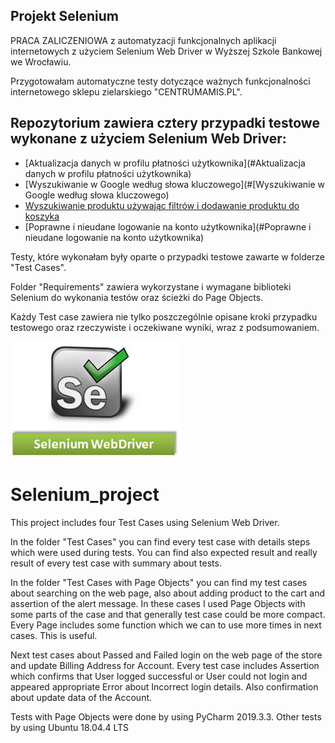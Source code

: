 ## Projekt Selenium

PRACA ZALICZENIOWA z automatyzacji funkcjonalnych aplikacji internetowych z użyciem Selenium Web Driver w Wyższej Szkole Bankowej we Wrocławiu.

Przygotowałam automatyczne testy dotyczące ważnych funkcjonalności internetowego sklepu zielarskiego "CENTRUMAMIS.PL".

## Repozytorium zawiera cztery przypadki testowe wykonane z użyciem Selenium Web Driver:

* [Aktualizacja danych w profilu płatności użytkownika](#Aktualizacja danych w profilu płatności użytkownika)
* [Wyszukiwanie w Google według słowa kluczowego](#[Wyszukiwanie w Google według słowa kluczowego)
* [Wyszukiwanie produktu używając filtrów i dodawanie produktu do koszyka](#Wyszukiwanie-produktu-używając-filtrów-i-dodawanie-produktu-do-koszyka)
* [Poprawne i nieudane logowanie na konto użytkownika](#Poprawne i nieudane logowanie na konto użytkownika)

Testy, które wykonałam były oparte o przypadki testowe zawarte w folderze "Test Cases".

Folder "Requirements" zawiera wykorzystane i wymagane biblioteki Selenium do wykonania testów oraz ścieżki do Page Objects.

Każdy Test case zawiera nie tylko poszczególnie opisane kroki przypadku testowego oraz rzeczywiste i oczekiwane wyniki, wraz z podsumowaniem.

![Selenium Web Driver](./image/images.jpg)

# Selenium_project

This project includes four Test Cases using Selenium Web Driver. 

In the folder "Test Cases" you can find every test case with details steps which were used during tests.
You can find also expected result and really result of every test case with summary about tests. 

In the folder "Test Cases with Page Objects" you can find my test cases about searching on the web page, also about adding product to the cart and assertion of the alert message. In these cases I used Page Objects with some parts of the case and that generally test case could be more compact. Every Page includes some function which we can to use more times in next cases. This is useful. 

Next test cases about Passed and Failed login on the web page of the store and update Billing Address for Account. Every test case includes Assertion which confirms that User logged successful or User could not login and appeared appropriate Error about Incorrect login details. Also confirmation about update data of the Account. 

Tests with Page Objects were done by using PyCharm 2019.3.3. Other tests by using Ubuntu 18.04.4 LTS

